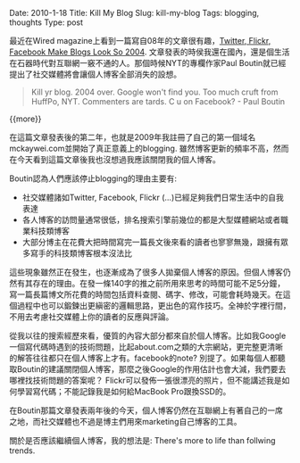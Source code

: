 Date: 2010-1-18 
Title: Kill My Blog
Slug: kill-my-blog
Tags: blogging, thoughts
Type: post

最近在Wired magazine上看到一篇寫自08年的文章很有趣，[Twitter, Flickr, Facebook Make Blogs Look So 2004](http://www.wired.com/entertainment/theweb/magazine/16-11/st_essay). 文章發表的時侯我還在國內，還是個生活在石器時代對互聯網一竅不通的人。那個時候NYT的專欄作家Paul Boutin就已經提出了社交媒體將會讓個人博客全部消失的設想。

>Kill yr blog. 2004 over. Google won't find you. Too much cruft from HuffPo, NYT. Commenters are tards. C u on Facebook? - Paul Boutin

{{more}}

在這篇文章發表後的第二年，也就是2009年我註冊了自己的第一個域名mckaywei.com並開始了真正意義上的blogging. 雖然博客更新的頻率不高，然而在今天看到這篇文章後我也沒想過我應該關閉我的個人博客。

Boutin認為人們應該停止blogging的理由主要有:

* 社交媒體諸如Twitter, Facebook, Flickr (…)已經足夠我們日常生活中的自我表達
* 各人博客的訪問量通常很低，排名搜索引擎前幾位的都是大型媒體網站或者職業科技類博客
* 大部分博主在花費大把時間寫完一篇長文後來看的讀者也寥寥無幾，跟擁有眾多寫手的科技類博客根本沒法比

這些現象雖然正在發生，也逐漸成為了很多人拋棄個人博客的原因。但個人博客仍然有其存在的理由。在發一條140字的推之前所用來思考的時間可能不足5分鐘，寫一篇長篇博文所花費的時間包括資料查閱、碼字、修改，可能會耗時幾天。在這個過程中也可以鍛鍊出更縝密的邏輯思路，更出色的寫作技巧。全神於字裡行間，不用去考慮社交媒體上你的讀者的反應與評論。

從我以往的搜索經歷來看，優質的內容大部分都來自於個人博客。比如我Google一個寫代碼時遇到的技術問題，比起about.com之類的大宗網站，更完整更清晰的解答往往都只在個人博客上才有。facebook的note? 別提了。如果每個人都聽取Boutin的建議關閉個人博客，那麼之後Google的作用估計也會大減，我們要去哪裡找技術問題的答案呢？ Flickr可以發佈一張很漂亮的照片，但不能講述我是如何學習寫代碼；不能記錄我是如何給MacBook Pro跟換SSD的。

在Boutin那篇文章發表兩年後的今天，個人博客仍然在互聯網上有著自己的一席之地，而社交媒體也不過是博主們用來marketing自己博客的工具。

關於是否應該繼續個人博客，我的想法是: There's more to life than follwing trends.

